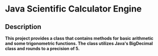 <h1>Java Scientific Calculator Engine</h1>
<h2>Description</h2>
<b>This project provides a class that contains methods for basic arithmetic and some trigonometric functions. The class utilizes Java's BigDecimal class and rounds to a precision of 5.</b>

